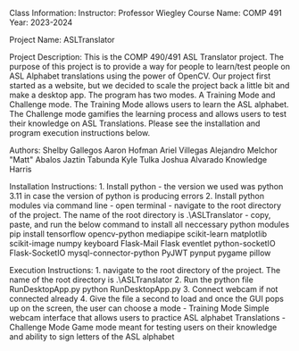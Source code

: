 Class Information:
    Instructor: Professor Wiegley
    Course Name: COMP 491
    Year: 2023-2024


Project Name:
    ASLTranslator


Project Description:
    This is the COMP 490/491 ASL Translator project. The purpose of this project is to provide a way for people to learn/test people on ASL Alphabet translations 
    using the power of OpenCV. Our project first started as a website, but we decided to scale the project back a little bit and make a desktop app. The program has two modes.
    A Training Mode and Challenge mode. The Training Mode allows users to learn the ASL alphabet. The Challenge mode gamifies the learning process and 
    allows users to test their knowledge on ASL Translations. Please see the installation and program execution instructions below.


Authors:
    Shelby Gallegos
    Aaron Hofman
    Ariel Villegas
	Alejandro
    Melchor "Matt" Abalos
    Jaztin Tabunda
    Kyle Tulka
    Joshua Alvarado
    Knowledge Harris


Installation Instructions:
    1. Install python 
        - the version we used was python 3.11 in case the version of python is producing errors
    2. Install python modules via command line
        - open terminal
        - navigate to the root directory of the project. The name of the root directory is
            .\ASLTranslator
        - copy, paste, and run the below command to install all neccessary python modules
             pip install tensorflow opencv-python mediapipe scikit-learn matplotlib scikit-image numpy keyboard Flask-Mail Flask eventlet python-socketIO Flask-SocketIO mysql-connector-python PyJWT pynput pygame pillow


Execution Instructions:
    1. navigate to the root directory of the project. The name of the root directory is
        .\ASLTranslator 
    2. Run the python file RunDesktopApp.py
        python RunDesktopApp.py
    3. Connect webcam if not connected already
    4. Give the file a second to load and once the GUI pops up on the screen, the user can choose a mode
        - Training Mode
            Simple webcam interface that allows users to practice ASL alphabet Translations 
        - Challenge Mode
            Game mode meant for testing users on their knowledge and ability to sign letters of the ASL alphabet

